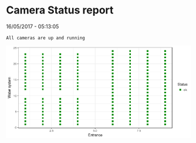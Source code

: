 Camera Status report
================
16/05/2017 - 05:13:05

    All cameras are up and running

![](camreport_files/figure-markdown_github/unnamed-chunk-2-1.png)
